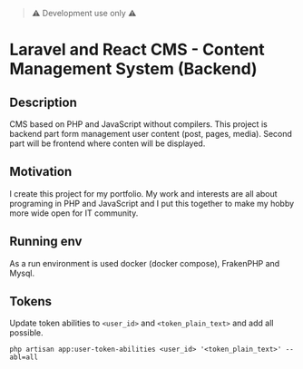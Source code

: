 
> :warning: Development use only :warning:


# Laravel and React CMS - Content Management System (Backend)

## Description
CMS based on PHP and JavaScript without compilers. This project is backend part form management user content (post, pages, media). Second part will be frontend where conten will be displayed.

## Motivation 
I create this project for my portfolio. My work and interests are all about programing in PHP and JavaScript and I put this together to make my hobby more wide open for IT community.

## Running env
As a run environment is used docker (docker compose), FrakenPHP and Mysql.


## Tokens

Update token abilities to `<user_id>` and `<token_plain_text>` and add all possible.
```
php artisan app:user-token-abilities <user_id> '<token_plain_text>' --abl=all
```


